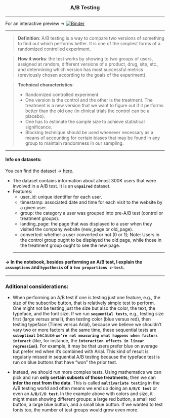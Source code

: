## <h3 align="center">A/B Testing</h3>

- - - 

For an interactive preview &rarr; [![Binder](https://mybinder.org/badge_logo.svg)](https://mybinder.org/v2/gh/josepaulosa/A_B_Testing/blob/main/A_B_Testing.ipynb/A_B_Testing?labpath=https%3A%2F%2Fgithub.com%2Fjosepaulosa%2FA_B_Testing%2Fblob%2Fmain%2FA_B_Testing.ipynb)
- - - 

> **Definition**: A/B testing is a way to compare two versions of something to find out which performs better. It is one of the simplest forms of a randomized controlled experiment.<br>

> **How it works**: the test works by showing to two groups of users, assigned at random, different versions of a product, drug, site, etc., and determining which version has most successful metrics (previously chosen according to the goals of the experiment). <br>

> **Technical characteristics**:
> - Randomized controlled experiment.
> - One version is the control and the other is the treatment. The treatment is a new version that we want to figure out if it performs better than the old one (in clinical trials the control can be a placebo).
> - One has to estimate the sample size to achieve statistical significance.
> - Blocking technique should be used whenever necessary as a means of accounting for certain biases that may be found in any group to maintain randomness in our sampling.<br>
- - - 
#### **Info on datasets**:
You can find the dataset &rarr; [here](https://www.kaggle.com/datasets/zhangluyuan/ab-testing?select=ab_data.csv).
- The dataset contains information about almost 300K users that were involved in a A/B test. It is an **`unpaired`** dataset.<br>
- Features:
    - user_id: unique identifier for each user.
    - timestamp: associated date and time for each visit to the website by a given user.
    - group: the category a user was grouped into pre-A/B test (control or treatment groups).
    - landing_page: the page that was displayed to a user when they visited the company website (new_page or old_page).
    - converted: whether a user converted or not (0 or 1); Note: Users in the control group ought to be displayed the old page, while those in the treatment group ought to see the new page.
    - - - 
#### &rarr; In the notebook, besides performing an A/B test, I explain the `assumptions` and `hypothesis` of a `two proportions z-test`.
- - - 
### Aditional considerations:
- When performing an A/B test if one is testing just one feature, e.g., the size of the subscribe button, that is relatively simple test to perform. One might not be testing just the size but also the color, the text, the typeface, and the font size. If we run **`sequential tests`**, e.g., testing size first (large versus small), then testing color (blue versus red), then testing typeface (Times versus Arial), because we believe we shouldn’t vary two or more factors at the same time, these sequential tests are **`suboptimal`** because **`we’re not measuring what happens when factors interact`** (like, for instance, the **`interaction effects in linear regression`)**. For example, it may be that users prefer blue on average but prefer red when it’s combined with Arial. This kind of result is regularly missed in sequential A/B testing because the typeface test is run on blue buttons that have “won” the prior test.

- Instead, we should run more complex tests. Using mathematics we can pick and run **only certain subsets of those treatments**; then we can **infer the rest from the data**. This is called **`multivariate testing`** in the A/B testing world and often means we end up doing an **`A/B/C test`** or even an **`A/B/C/D test`**. In the example above with colors and size, it might mean showing different groups: a large red button, a small red button, a large blue button, and a small blue button. If we wanted to test fonts too, the number of test groups would grow even more.
